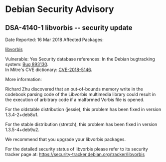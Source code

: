 
Debian Security Advisory
========================


DSA-4140-1 libvorbis -- security update
---------------------------------------



Date Reported:
16 Mar 2018
Affected Packages:

[libvorbis](https://packages.debian.org/src:libvorbis)

Vulnerable:
Yes
Security database references:
In the Debian bugtracking system: [Bug 893130](https://bugs.debian.org/cgi-bin/bugreport.cgi?bug=893130).  
In Mitre's CVE dictionary: [CVE-2018-5146](https://security-tracker.debian.org/tracker/CVE-2018-5146).  

More information:

Richard Zhu discovered that an out-of-bounds memory write in the
codebook parsing code of the Libvorbis multimedia library could result
in the execution of arbitrary code if a malformed Vorbis file is opened.


For the oldstable distribution (jessie), this problem has been fixed
in version 1.3.4-2+deb8u1.


For the stable distribution (stretch), this problem has been fixed in
version 1.3.5-4+deb9u2.


We recommend that you upgrade your libvorbis packages.


For the detailed security status of libvorbis please refer to its
security tracker page at:
<https://security-tracker.debian.org/tracker/libvorbis>





